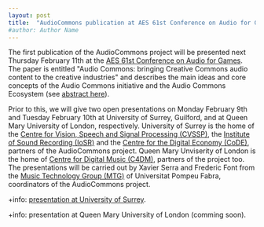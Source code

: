 ```yaml
---
layout: post
title:  "AudioCommons publication at AES 61st Conference on Audio for Games"
#author: Author Name
---
```


The first publication of the AudioCommons project will be presented next Thursday February 11th at the [AES 61st Conference on Audio for Games](http://www.audioforgames.net/2016/).
The paper is entitled "Audio Commons: bringing Creative Commons audio content to the creative industries" and describes the main ideas and core concepts of the Audio Commons initiative and the Audio Commons Ecosystem (see [abstract here](http://www.audioforgames.net/2016/schedule-papers/#Paper2)).

Prior to this, we will give two open presentations on Monday February 9th and Tuesday February 10th at University of Surrey, Guilford, and at Queen Mary University of London, respectively.
University of Surrey is the home of the [Centre for Vision, Speech and Signal Processing (CVSSP)](http://www.cvssp.org), the [Institute of Sound Recording (IoSR)](http://iosr.uk) and the [Centre for the Digital Economy (CoDE)](http://www.surreydigitaleconomy.org), partners of the AudioCommons project.
Queen Mary Unviserity of London is the home of [Centre for Digital Music (C4DM)](http://c4dm.eecs.qmul.ac.uk), partners of the project too.
The presentations will be carried out by Xavier Serra and Frederic Font from the [Music Technology Group (MTG)](http://mtg.upf.edu) of Universitat Pompeu Fabra, coordinators of the AudioCommons project.

+info: [presentation at University of Surrey](http://www.surrey.ac.uk/cvssp/news/events/cvssp_and_ee/the_audiocommons_initiative_and_the_technologies_for_facilitating_the_reuse_of_open_audio_content.htm).

+info: presentation at Queen Mary University of London (comming soon).
